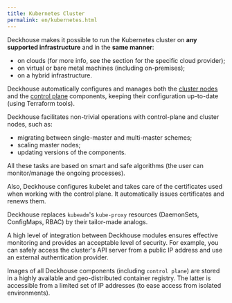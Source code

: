 ```yaml
---
title: Kubernetes Cluster
permalink: en/kubernetes.html
---
```


Deckhouse makes it possible to run the Kubernetes cluster on **any supported infrastructure** and in the **same manner**:

- on clouds (for more info, see the section for the specific cloud provider);
- on virtual or bare metal machines (including on-premises);
- on a hybrid infrastructure.

Deckhouse automatically configures and manages both the [cluster nodes](modules/node-manager/) and the  [control plane](modules/control-plane-manager/) components, keeping their configuration up-to-date (using Terraform tools).

Deckhouse facilitates non-trivial operations with control-plane and cluster nodes, such as:

- migrating between single-master and multi-master schemes;
- scaling master nodes;
- updating versions of the components.

All these tasks are based on smart and safe algorithms (the user can monitor/manage the ongoing processes).

Also, Deckhouse configures kubelet and takes care of the certificates used when working with the control plane. It automatically issues certificates and renews them.

Deckhouse replaces `kubeadm`'s `kube-proxy` resources (DaemonSets, ConfigMaps, RBAC) by their tailor-made analogs.

A high level of integration between Deckhouse modules ensures effective monitoring and provides an acceptable level of security. For example, you can safely access the cluster's API server from a public IP address and use an external authentication provider.

Images of all Deckhouse components (including `control plane`) are stored in a highly available and geo-distributed container registry. The latter is accessible from a limited set of IP addresses (to ease access from isolated environments).
